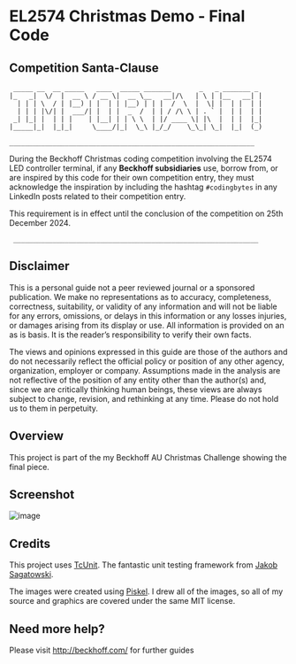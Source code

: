 # EL2574 Christmas Demo - Final Code

## Competition Santa-Clause

```
 _____ __  __ _____   ____  _____ _______       _   _ _______ _
|_   _|  \/  |  __ \ / __ \|  __ \__   __|/\   | \ | |__   __| |
  | | | \  / | |__) | |  | | |__) | | |  /  \  |  \| |  | |  | |
  | | | |\/| |  ___/| |  | |  _  /  | | / /\ \ | . ` |  | |  | |
 _| |_| |  | | |    | |__| | | \ \  | |/ ____ \| |\  |  | |  |_|
|_____|_|  |_|_|     \____/|_|  \_\ |_/_/    \_\_| \_|  |_|  (_)

______________________________________________________________
```

During the Beckhoff Christmas coding competition involving the EL2574 LED controller terminal,
if any **Beckhoff subsidiaries** use, borrow from, or are inspired by this code for their own
competition entry, they must acknowledge the inspiration by including the hashtag `#codingbytes`
in any LinkedIn posts related to their competition entry.

This requirement is in effect until the conclusion of the competition on 25th December 2024.

```
 ______________________________________________________________
```

## Disclaimer

This is a personal guide not a peer reviewed journal or a sponsored publication. We make
no representations as to accuracy, completeness, correctness, suitability, or validity of any
information and will not be liable for any errors, omissions, or delays in this information or any
losses injuries, or damages arising from its display or use. All information is provided on an as
is basis. It is the reader’s responsibility to verify their own facts.

The views and opinions expressed in this guide are those of the authors and do not
necessarily reflect the official policy or position of any other agency, organization, employer or
company. Assumptions made in the analysis are not reflective of the position of any entity
other than the author(s) and, since we are critically thinking human beings, these views are
always subject to change, revision, and rethinking at any time. Please do not hold us to them
in perpetuity.

## Overview

This project is part of the my Beckhoff AU Christmas Challenge showing the final piece.

## Screenshot

![image](./docs/images/screenshot.gif)

## Credits

This project uses [TcUnit](https://tcunit.org/#/). The fantastic unit testing framework from [Jakob Sagatowski](https://www.youtube.com/c/JakobSagatowski).

The images were created using [Piskel](https://www.piskelapp.com/). I drew all of the images, so all of my source and graphics are covered under the same MIT license.

## Need more help?

Please visit http://beckhoff.com/ for further guides
